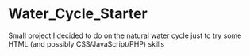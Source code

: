 # Water_Cycle_Starter
Small project I decided to do on the natural water cycle just to try some HTML (and possibly CSS/JavaScript/PHP) skills
